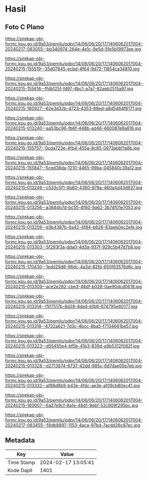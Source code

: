 # Hasil

## Foto C Plano

https://sirekap-obj-formc.kpu.go.id/9a53/pemilu/pdpr/14/06/06/20/17/1406062017004-20240217-083055--bb340974-264e-4e1c-9e5d-5fe5b19973ee.jpg

https://sirekap-obj-formc.kpu.go.id/9a53/pemilu/pdpr/14/06/06/20/17/1406062017004-20240215-155519--35d07845-ecbd-4f64-9d72-11854ca34810.jpg

https://sirekap-obj-formc.kpu.go.id/9a53/pemilu/pdpr/14/06/06/20/17/1406062017004-20240215-155616--ffdb125f-fd97-4bc1-a7a7-82aeb2515a97.jpg

https://sirekap-obj-formc.kpu.go.id/9a53/pemilu/pdpr/14/06/06/20/17/1406062017004-20240215-160927--62e3d32b-d723-4353-88ed-a8d5464f6171.jpg

https://sirekap-obj-formc.kpu.go.id/9a53/pemilu/pdpr/14/06/06/20/17/1406062017004-20240215-013240--aa53bc96-fb6f-448b-ad46-460087e8a816.jpg

https://sirekap-obj-formc.kpu.go.id/9a53/pemilu/pdpr/14/06/06/20/17/1406062017004-20240215-155757--0cda723e-4fb4-455a-8c85-0973abbf1a8b.jpg

https://sirekap-obj-formc.kpu.go.id/9a53/pemilu/pdpr/14/06/06/20/17/1406062017004-20240215-155847--5ced38da-1210-4465-99ba-045840c39a12.jpg

https://sirekap-obj-formc.kpu.go.id/9a53/pemilu/pdpr/14/06/06/20/17/1406062017004-20240215-013249--c533c5f1-4b60-4360-978a-460a4d43d937.jpg

https://sirekap-obj-formc.kpu.go.id/9a53/pemilu/pdpr/14/06/06/20/17/1406062017004-20240215-013256--a3844b7d-bc55-4f80-9a62-3b74f01e7053.jpg

https://sirekap-obj-formc.kpu.go.id/9a53/pemilu/pdpr/14/06/06/20/17/1406062017004-20240215-013259--d3b4387b-6a42-4f84-b626-83aeb0ec2efe.jpg

https://sirekap-obj-formc.kpu.go.id/9a53/pemilu/pdpr/14/06/06/20/17/1406062017004-20240215-013303--5f293f3a-dda0-4d3a-937f-929c5b47d7b8.jpg

https://sirekap-obj-formc.kpu.go.id/9a53/pemilu/pdpr/14/06/06/20/17/1406062017004-20240215-170430--1edd29d6-96dc-4a3d-82fd-650f63576d6c.jpg

https://sirekap-obj-formc.kpu.go.id/9a53/pemilu/pdpr/14/06/06/20/17/1406062017004-20240215-013309--ace2e282-cbe3-48df-b028-0ae90dcd0618.jpg

https://sirekap-obj-formc.kpu.go.id/9a53/pemilu/pdpr/14/06/06/20/17/1406062017004-20240215-013314--f5f7517b-8d28-4da4-b1b6-874795e60177.jpg

https://sirekap-obj-formc.kpu.go.id/9a53/pemilu/pdpr/14/06/06/20/17/1406062017004-20240215-013318--4732a621-7d3c-4bcc-8ba5-f7134661be57.jpg

https://sirekap-obj-formc.kpu.go.id/9a53/pemilu/pdpr/14/06/06/20/17/1406062017004-20240215-013323--d55455e4-bf5b-41b3-839d-a9b5312f062f.jpg

https://sirekap-obj-formc.kpu.go.id/9a53/pemilu/pdpr/14/06/06/20/17/1406062017004-20240215-013328--d2713874-6737-42dd-985c-6d7dae05e7eb.jpg

https://sirekap-obj-formc.kpu.go.id/9a53/pemilu/pdpr/14/06/06/20/17/1406062017004-20240215-013332--af88d8b9-b43e-4fdc-ae3e-af09cb80ec41.jpg

https://sirekap-obj-formc.kpu.go.id/9a53/pemilu/pdpr/14/06/06/20/17/1406062017004-20240215-160007--6a27e9cf-8a1e-48d1-9ebf-52c909f295bc.jpg

https://sirekap-obj-formc.kpu.go.id/9a53/pemilu/pdpr/14/06/06/20/17/1406062017004-20240217-083455--f8db8897-1153-4aca-97bd-7acdd26c87ec.jpg


## Metadata

| Key        | Value               |
| ---------- | ------------------- |
| Time Stamp | 2024-02-17 13:05:41 |
| Kode Dapil | 1401                |



